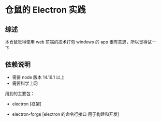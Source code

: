 # 仓鼠的 Electron 实践





## 综述

本仓鼠觉得使用 web 前端的技术打包 windows 的 app 很有意思，所以觉得试一下





## 依赖说明

- 需要 node 版本 14.16.1 以上
- 需要科学上网



用到的主要包：

- electron [框架]

- electron-forge [electron 的命令行接口 用于构建和开发]